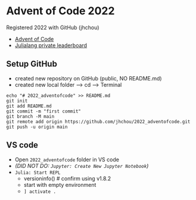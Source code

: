 # Advent of Code 2022

Registered 2022 with GitHub (jhchou)

* [Advent of Code](https://adventofcode.com/)
* [Julialang private leaderboard](https://adventofcode.com/2021/leaderboard/private/view/??????)

## Setup GitHub

* created new repository on GitHub (public, NO README.md)
* created new local folder --> cd --> Terminal

```
echo "# 2022_adventofcode" >> README.md
git init
git add README.md
git commit -m "first commit"
git branch -M main
git remote add origin https://github.com/jhchou/2022_adventofcode.git
git push -u origin main
```

## VS code

* Open `2022_adventofcode` folder in VS code
* _(DID NOT DO: `Jupyter: Create New Jupyter Notebook`)_
* `Julia: Start REPL`
    * versioninfo() # confirm using v1.8.2
    * start with empty environment
    * `] activate .`

